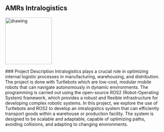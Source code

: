 ## AMRs Intralogistics
<p align="left">
<img src="https://user-images.githubusercontent.com/81308076/228263791-e0c05b42-66fb-48cf-a795-328257553a3c.png"  alt="drawing" width="150"/>
</p>
### Project Description
Intralogistics plays a crucial role in optimizing internal logistic
processes in manufacturing, warehousing, and distribution. The project is done with Turtlebots which are low-cost, modular mobile
robots that can navigate autonomously in dynamic environments.
The programming is carried out using the open-source ROS2 (Robot-Operating System) framework, which provides a robust and flexible infrastructure for developing complex robotic systems. In this project, we explore the use of Turtlebots and ROS2
to develop an intralogistics system that can efficiently transport goods within a warehouse or production facility. 
The system is designed to be scalable and adaptable, capable of optimizing paths, avoiding collisions, and adapting to changing environments.


